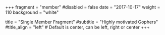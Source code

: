 +++
fragment = "member"
#disabled = false
date = "2017-10-17"
weight = 110
background = "white"

title = "Single Member Fragment"
#subtitle = "Highly motivated Gophers"
#title_align = "left" # Default is center, can be left, right or center
+++
